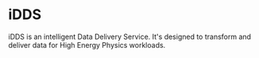 iDDS
====

iDDS is an intelligent Data Delivery Service. It's designed to transform and deliver
data for High Energy Physics workloads.

